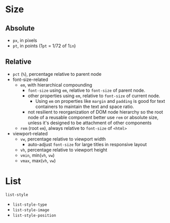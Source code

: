 # Size

## Absolute

- `px`, in pixels
- `pt`, in points (1`pt` = 1/72 of 1`in`)

## Relative

- `pct` (`%`), percentage relative to parent node
- font-size-related
  - `em`, with hierarchical compounding
    - `font-size` using `em`, relative to `font-size` of parent node.
    - other properties using `em`, relative to `font-size` of current node.
      - Using `em` on properties like `margin` and `padding` is good for text containers to maintain the text and space ratio.
    - not resilient to reorganization of DOM node hierarchy so the root node of a reusable component better use `rem` or absolute size, unless it's designed to be attachment of other components
  - `rem` (root `em`), always relative to `font-size` of `<html>`
- viewport-related
  - `vw`, percentage relative to viewport width
    - auto-adjust `font-size` for large titles in responsive layout
  - `vh`, percentage relative to viewport height
  - `vmin`, min(`vh`, `vw`)
  - `vmax`, max(`vh`, `vw`)


# List

`list-style`
- `list-style-type`
- `list-style-image`
- `list-style-position`
